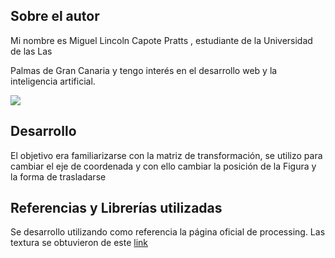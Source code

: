 ## Sobre el autor

Mi nombre es Miguel Lincoln Capote Pratts
, estudiante de la Universidad de las Las

 Palmas de Gran Canaria y tengo interés en el desarrollo web y la inteligencia artificial.

![](peek.gif)

## Desarrollo

El objetivo era familiarizarse con la matriz de transformación, se utilizo para cambiar el eje de coordenada y con ello cambiar la posición
de la Figura y la forma de trasladarse


## Referencias y Librerías utilizadas

Se desarrollo
 utilizando como referencia la página oficial de processing. Las textura se obtuvieron de este [link](https://www.solarsystemscope.com/textures/)
